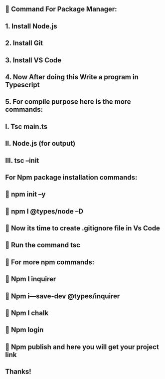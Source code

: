 ## 	Command For Package Manager:
## 1.	Install Node.js
## 2.	Install Git 
## 3.	Install VS Code
## 4.	Now After doing this Write a program in Typescript
## 5.	For compile purpose here is the more commands:

## I.	Tsc main.ts
## II.	Node.js (for output)
## III.	tsc –init
## For Npm package installation commands:

## 	npm init –y
## 	npm I @types/node –D
## 	Now its time to create .gitignore file in Vs Code
## 	Run the command tsc
## 	For more npm commands:
## 	Npm I inquirer
## 	Npm i—save-dev @types/inquirer
## 	Npm I chalk
## 	Npm login
## 	Npm publish and here you will get your  project link

## Thanks!
